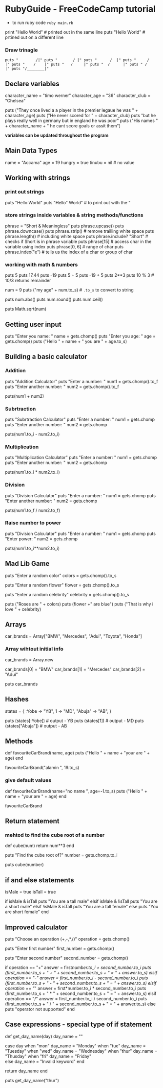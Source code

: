 # RubyGuide - FreeCodeCamp tutorial

- to run ruby code `ruby main.rb`

print "Hello World" # printed out in the same line
puts "Hello World" # prtined out on a different line

### Draw trinagle

`puts "        /|"
puts "       / |"
puts "      /  |"
puts "     /   |"
puts "    /    |"
puts "   /     |"
puts "  /      |"
puts " /       |"
puts "/________|"`

## Declare variables

character_name = "timo werner"
character_age = "36"
character_club = "Chelsea"

puts ("They once lived a a player in the premier legaue he was " + character_age)
puts ("He never scored for " + character_club)
puts "but he plays really well in germany but in england he was poor"
puts ("His names " + character_name + " he cant score goals or assit them")

**variables can be updated throughout the program**

## Main Data Types

name = "Accama"
age = 19
hungry = true
tinubu = nil # no value

## Working with strings

### print out strings

puts "Hello World"
puts "Hello\" World" # to print out with the "

### store strings inside variables & string methods/functions

phrase = "Short & Meaningless"
puts phrase.upcase()
puts phrase.downcase()
puts phrase.strip() # remove trailling white space
puts phrase.length() # including white space
puts phrase.include? "Short" # checks if Short is in phrase variable
puts phrase[15] # access char in the variable using index
puts phrase[0, 6] # range of char
puts phrase.index("e") # tells us the index of a char or group of char

### working with math & numbers

puts 5
puts 17.44
puts -19
puts 5 + 5
puts -19 + 5
puts 2\*\*3
puts 10 % 3 # 10/3 returns remainder

num = 9
puts ("my age" + num.to_s) # `.to_s` to convert to string

puts num.abs()
puts num.round()
puts num.ceil()

puts Math.sqrt(num)

## Getting user input

puts "Enter you name: "
name = gets.chomp()
puts "Enter you age: "
age = gets.chomp()
puts ("Hello " + name + " you are " + age.to_s)

## Building a basic calculator

### Addition

puts "Addition Calculator"
puts "Enter a number: "
num1 = gets.chomp().to_f
puts "Enter another number: "
num2 = gets.chomp().to_f

puts(num1 + num2)

### Subrtraction

puts "Subrtraction Calculator"
puts "Enter a number: "
num1 = gets.chomp
puts "Enter another number: "
num2 = gets.chomp

puts(num1.to_i - num2.to_i)

### Multiplication

puts "Multiplication Calculator"
puts "Enter a number: "
num1 = gets.chomp
puts "Enter another number: "
num2 = gets.chomp

puts(num1.to_i \* num2.to_i)

### Division

puts "Division Calculator"
puts "Enter a number: "
num1 = gets.chomp
puts "Enter another number: "
num2 = gets.chomp

puts(num1.to_f / num2.to_f)

### Raise number to power

puts "Division Calculator"
puts "Enter a number: "
num1 = gets.chomp
puts "Enter power: "
num2 = gets.chomp

puts(num1.to_i\*\*num2.to_i)

## Mad Lib Game

puts "Enter a random color"
colors = gets.chomp().to_s

puts "Enter a random flower"
flower = gets.chomp().to_s

puts "Enter a random celebrity"
celebrity = gets.chomp().to_s

puts ("Roses are " + colors)
puts (flower +" are blue")
puts ("That is why i love " + celebrity)

## Arrays

car_brands = Array["BMW", "Mercedes", "Adui", "Toyota", "Honda"]

### Array wihtout initial info

car_brands = Array.new

car_brands[0] = "BMW"
car_brands[1] = "Mercedes"
car_brands[2] = "Adui"

puts car_brands

## Hashes

states = {
:Yobe => "YB",
1 => "MD",
"Abuja" => "AB",
}

puts (states[:Yobe]) # output - YB
puts (states[1]) # output - MD
puts (states["Abuja"]) # output - AB

## Methods

def favouriteCarBrand(name, age)
puts ("Hello " + name + "your are " + age)
end

favouriteCarBrand("alamin ", 19.to_s)

### give default values

def favouriteCarBrand(name="no name ", age=-1.to_s)
puts ("Hello " + name + "your are " + age)
end

favouriteCarBrand

## Return statement

### mehtod to find the cube root of a number

def cube(num)
return num\*\*3
end

puts "Find the cube root of?"
number = gets.chomp.to_i

puts cube(number)

## if and else statements

isMale = true
isTall = true

if isMale & isTall
puts "You are a tall male"
elsif isMale & !isTall
puts "You are a short male"
elsif !isMale & isTall
puts "You are a tall female"
else
puts "You are short female"
end

## Improved calculator

puts "Choose an operation (+,-,\*,/)"
operation = gets.chomp()

puts "Enter first number"
first_number = gets.chomp()

puts "Enter second number"
second_number = gets.chomp()

if operation == "+"
answer = first*number.to_i + second_number.to_i
puts (first_number.to_s + " + " + second_number.to_s + " = " + answer.to_s)
elsif operation == "-"
answer = first_number.to_i - second_number.to_i
puts (first_number.to_s + " - " + second_number.to_s + " = " + answer.to_s)
elsif operation == "*"
answer = first*number.to_i * second_number.to_i
puts (first_number.to_s + " \* " + second_number.to_s + " = " + answer.to_s)
elsif operation == "/"
answer = first_number.to_i / second_number.to_i
puts (first_number.to_s + " / " + second_number.to_s + " = " + answer.to_s)
else
puts "operator not supported"
end

## Case expressions - special type of if statement

def get_day_name(day)
day_name = ""

case day
when "mon"
day_name = "Monday"
when "tue"
day_name = "Tuesday"
when "wed"
day_name = "Wednesday"
when "thur"
day_name = "Thusday"
when "fri"
day_name = "Friday"  
 else
day_name = "Invalid keyword"
end

return day_name
end

puts get_day_name("thur")
